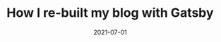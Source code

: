 ---
slug: "/compose"
date: "2021-07-01"
title: "How I re-built my blog with Gatsby"
description: "This all started with a custom-made blog built with Grunt. So much
water under the bridge since then, and so many new technologies! I have the
pleasure to use Gatsby for work, and I also wanted to give it a go for fun."
image: "gatsby.webp"
---